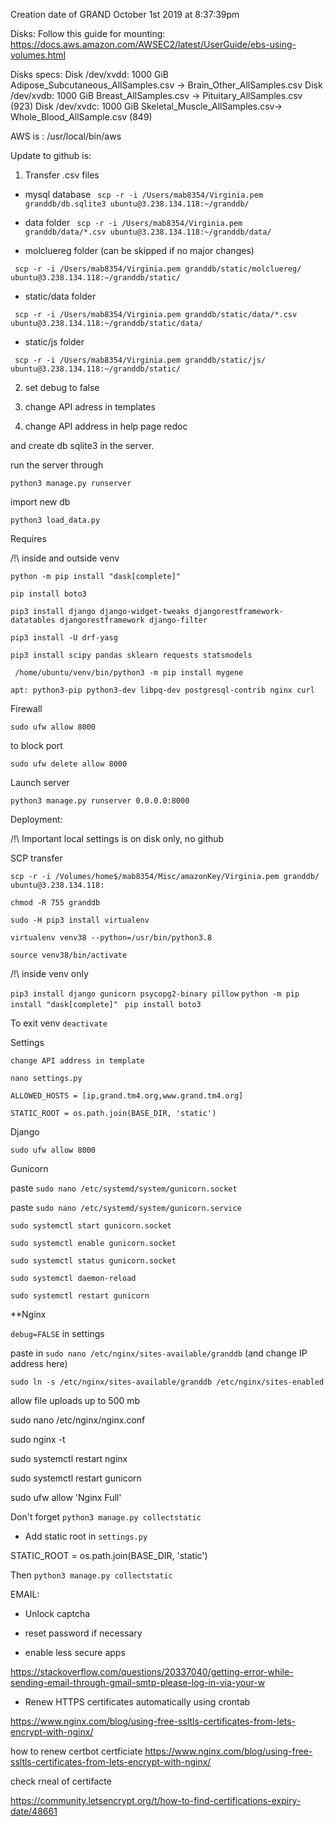 Creation date of GRAND October 1st 2019 at 8:37:39pm

Disks:
Follow this guide for mounting:
https://docs.aws.amazon.com/AWSEC2/latest/UserGuide/ebs-using-volumes.html

Disks specs:
Disk /dev/xvdd: 1000 GiB
Adipose_Subcutaneous_AllSamples.csv -> Brain_Other_AllSamples.csv 
Disk /dev/xvdb: 1000 GiB
Breast_AllSamples.csv -> Pituitary_AllSamples.csv (923)
Disk /dev/xvdc: 1000 GiB
Skeletal_Muscle_AllSamples.csv-> Whole_Blood_AllSample.csv (849)

AWS is :
/usr/local/bin/aws

Update to github is:

1. Transfer .csv files

- mysql database
` scp -r -i /Users/mab8354/Virginia.pem granddb/db.sqlite3 ubuntu@3.238.134.118:~/granddb/`

- data folder
` scp -r -i /Users/mab8354/Virginia.pem granddb/data/*.csv ubuntu@3.238.134.118:~/granddb/data/`

- molcluereg folder (can be skipped if no major changes)

` scp -r -i /Users/mab8354/Virginia.pem granddb/static/molcluereg/ ubuntu@3.238.134.118:~/granddb/static/`

- static/data folder

` scp -r -i /Users/mab8354/Virginia.pem granddb/static/data/*.csv ubuntu@3.238.134.118:~/granddb/static/data/`

- static/js folder

` scp -r -i /Users/mab8354/Virginia.pem granddb/static/js/ ubuntu@3.238.134.118:~/granddb/static/`

2. set debug to false

3. change API adress in templates

4. change API address in help page redoc

and create db sqlite3 in the server.

run the server through

`python3 manage.py runserver`

import new db

`python3 load_data.py`

Requires

/!\ inside and outside venv

`python -m pip install "dask[complete]" `

`pip install boto3`

`pip3 install django django-widget-tweaks djangorestframework-datatables djangorestframework django-filter`

`pip3 install -U drf-yasg`

`pip3 install scipy pandas sklearn requests statsmodels`

` /home/ubuntu/venv/bin/python3 -m pip install mygene`

`apt: python3-pip python3-dev libpq-dev postgresql-contrib nginx curl`

Firewall

`sudo ufw allow 8000`

to block port

`sudo ufw delete allow 8000`

Launch server

`python3 manage.py runserver 0.0.0.0:8000`

Deployment:

/!\ Important local settings is on disk only, no github

SCP transfer

`scp -r -i /Volumes/home$/mab8354/Misc/amazonKey/Virginia.pem granddb/ ubuntu@3.238.134.118:`

`chmod -R 755 granddb`

`sudo -H pip3 install virtualenv`

`virtualenv venv38 --python=/usr/bin/python3.8`

`source venv38/bin/activate`

/!\ inside venv only

`pip3 install django gunicorn psycopg2-binary pillow`
`python -m pip install "dask[complete]" `
`pip install boto3`

To exit venv `deactivate`

Settings

`change API address in template`

`nano settings.py`

`ALLOWED_HOSTS = [ip,grand.tm4.org,www.grand.tm4.org]`

`STATIC_ROOT = os.path.join(BASE_DIR, 'static')`

Django

`sudo ufw allow 8000`

Gunicorn

paste `sudo nano /etc/systemd/system/gunicorn.socket`

paste `sudo nano /etc/systemd/system/gunicorn.service`

`sudo systemctl start gunicorn.socket`

`sudo systemctl enable gunicorn.socket`

`sudo systemctl status gunicorn.socket`

`sudo systemctl daemon-reload`

`sudo systemctl restart gunicorn`

**Nginx

`debug=FALSE` in settings

paste in `sudo nano /etc/nginx/sites-available/granddb` (and change IP address here)

`sudo ln -s /etc/nginx/sites-available/granddb /etc/nginx/sites-enabled`

allow file uploads up to 500 mb

sudo nano /etc/nginx/nginx.conf

sudo nginx -t

sudo systemctl restart nginx

sudo systemctl restart gunicorn

sudo ufw allow 'Nginx Full'



Don't forget 
`python3 manage.py collectstatic`

- Add static root in `settings.py`

STATIC_ROOT = os.path.join(BASE_DIR, 'static')

Then `python3 manage.py collectstatic`


EMAIL:

- Unlock captcha

- reset password if necessary

- enable less secure apps

https://stackoverflow.com/questions/20337040/getting-error-while-sending-email-through-gmail-smtp-please-log-in-via-your-w


- Renew HTTPS certificates automatically using crontab

https://www.nginx.com/blog/using-free-ssltls-certificates-from-lets-encrypt-with-nginx/

how to renew certbot certficiate 
https://www.nginx.com/blog/using-free-ssltls-certificates-from-lets-encrypt-with-nginx/

check rneal of certifacte

https://community.letsencrypt.org/t/how-to-find-certifications-expiry-date/48661
